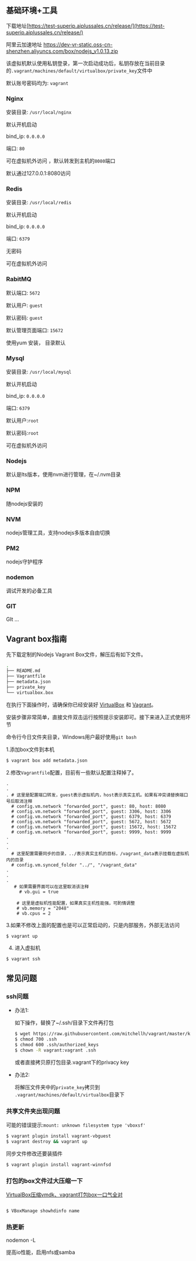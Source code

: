 <!-- # Nodejs全栈开发环境使用引导 -->

## 基础环境+工具

下载地址[https://test-superip.aiplussales.cn/release/](https://test-superip.aiplussales.cn/release/)

阿里云加速地址 https://dev-vr-static.oss-cn-shenzhen.aliyuncs.com/box/nodejs_v1.0.13.zip

该虚拟机默认使用私钥登录，第一次启动成功后，私钥存放在当前目录的`.vagrant/machines/default/virtualbox/private_key`文件中

默认账号密码均为: `vagrant`

### Nginx

安装目录: `/usr/local/nginx`

默认开机启动

bind_ip: `0.0.0.0`

端口: `80`

可在虚拟机外访问 ，默认转发到主机的`8080`端口

默认通过127.0.0.1:8080访问

### Redis

安装目录: `/usr/local/redis`

默认开机启动

bind_ip: `0.0.0.0`

端口: `6379`

无密码

可在虚拟机外访问

### RabitMQ

默认端口: `5672`

默认用户: `guest`

默认密码: `guest`

默认管理页面端口: `15672`

使用yum 安装， 目录默认

### Mysql

安装目录: `/usr/local/mysql`

默认开机启动

bind_ip: `0.0.0.0`

端口: `6379`

默认用户:`root`

默认密码:`root`

可在虚拟机外访问

### Nodejs

默认是lts版本，使用nvm进行管理，在~/.nvm目录

### NPM

随nodejs安装的

### NVM

nodejs管理工具，支持nodejs多版本自由切换

### PM2

nodejs守护程序

### nodemon

调试开发的必备工具

### GIT

GIt ...



## Vagrant box指南

先下载定制的Nodejs Vagrant Box文件，解压后有如下文件。

```bash
.
├── README.md
├── Vagrantfile
├── metadata.json
├── private_key
└── virtualbox.box
```

 

在执行下面操作时，请确保你已经安装好 [VirtualBox](https://www.virtualbox.org/wiki/Downloads) 和 [Vagrant](https://www.vagrantup.com/)。

安装步骤非常简单，直接文件双击运行按照提示安装即可。接下来进入正式使用环节



命令行今日文件夹目录，Windows用户最好使用`git bash`



1.添加box文件到本机

```bash
$ vagrant box add metadata.json
```



2.修改`Vagrantfile`配置，目前有一些默认配置注释掉了。

```shell
.
.
. # 这里是配置端口转发，guest表示虚拟机内，host表示真实主机。如果有冲突请替换端口号后取消注释
  # config.vm.network "forwarded_port", guest: 80, host: 8080
  # config.vm.network "forwarded_port", guest: 3306, host: 3306
  # config.vm.network "forwarded_port", guest: 6379, host: 6379
  # config.vm.network "forwarded_port", guest: 5672, host: 5672
  # config.vm.network "forwarded_port", guest: 15672, host: 15672
  # config.vm.network "forwarded_port", guest: 9999, host: 9999
.
.
.
  # 这里配置需要同步的目录，../表示真实主机的目标，/vagrant_data表示挂载在虚拟机内的目录
  # config.vm.synced_folder "../", "/vagrant_data"
.
.
.
   # 如果需要界面可以在这里取消该注释
	 # vb.gui = true

    # 这里是虚拟机性能配置，如果真实主机性能强，可酌情调整
    # vb.memory = "2048"
    # vb.cpus = 2
```



3.如果不修改上面的配置也是可以正常启动的，只是内部服务，外部无法访问

```
$ vagrant up
```



4. 进入虚拟机

```
$ vagrant ssh
```

## 常见问题

### ssh问题

- 办法1:

  如下操作，替换了~/.ssh/目录下文件再打包

  ```bash
  $ wget https://raw.githubusercontent.com/mitchellh/vagrant/master/keys/vagrant.pub -O .ssh/authorized_keys
  $ chmod 700 .ssh
  $ chmod 600 .ssh/authorized_keys
  $ chown -R vagrant:vagrant .ssh
  ```

  或者直接拷贝原打包目录.vagrant下的privacy key

- 办法2:

  将解压文件夹中的`private_key`拷贝到 `.vagrant/machines/default/virtualbox`目录下

  

### 共享文件夹出现问题
可能的错误提示:`mount: unknown filesystem type 'vboxsf'`

```bash
$ vagrant plugin install vagrant-vbguest
$ vagrant destroy && vagrant up
```

同步文件修改还要装插件

```bash
$ vagrant plugin install vagrant-winnfsd
```



### 打包的box文件过大压缩一下

[VirtualBox压缩vmdk、vagrant打包box一口气全对](https://www.zh30.com/virtualbox-vmdk-vagrant-box.html)

```bash

$ VBoxManage showhdinfo name

```

### 热更新

nodemon -L 

提高io性能，启用nfs或samba